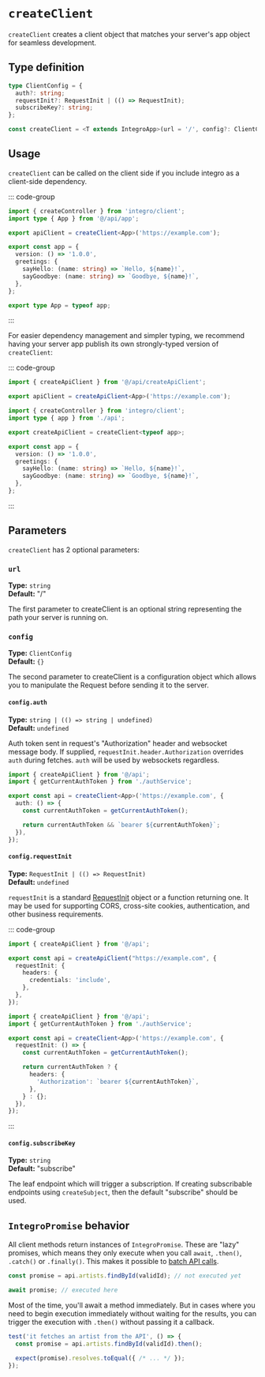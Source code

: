 # `createClient`

`createClient` creates a client object that matches your server's app object for seamless development.

## Type definition

```ts
type ClientConfig = {
  auth?: string;
  requestInit?: RequestInit | (() => RequestInit);
  subscribeKey?: string;
};

const createClient = <T extends IntegroApp>(url = '/', config?: ClientConfig) => IntegroClient;
```

## Usage

`createClient` can be called on the client side if you include integro as a client-side dependency.

::: code-group

```ts [Client-side apiClient.ts]
import { createController } from 'integro/client';
import type { App } from '@/api/app';

export apiClient = createClient<App>('https://example.com');
```

```ts [Server-side app.ts]
export const app = {
  version: () => '1.0.0',
  greetings: {
    sayHello: (name: string) => `Hello, ${name}!`,
    sayGoodbye: (name: string) => `Goodbye, ${name}!`,
  },
};

export type App = typeof app;
```

:::

For easier dependency management and simpler typing, we recommend having your server app publish its own strongly-typed version of `createClient`:

::: code-group

```ts [Client-side apiClient.ts]
import { createApiClient } from '@/api/createApiClient';

export apiClient = createApiClient<App>('https://example.com');
```

```ts [Server-side createApiClient.ts]
import { createController } from 'integro/client';
import type { app } from './api';

export createApiClient = createClient<typeof app>;
```

```ts [Server-side app.ts]
export const app = {
  version: () => '1.0.0',
  greetings: {
    sayHello: (name: string) => `Hello, ${name}!`,
    sayGoodbye: (name: string) => `Goodbye, ${name}!`,
  },
};
```

:::

## Parameters

`createClient` has 2 optional parameters:

### `url`

**Type:** `string`<br>
**Default:** "/"

The first parameter to createClient is an optional string representing the path your server is running on.

### `config`

**Type:** `ClientConfig`<br>
**Default:** `{}`

The second parameter to createClient is a configuration object which allows you to manipulate the Request before sending it to the server.

#### `config.auth`

**Type:** `string | (() => string | undefined)`<br>
**Default:** `undefined`

Auth token sent in request's "Authorization" header and websocket message body. If supplied, `requestInit.header.Authorization`
overrides `auth` during fetches. `auth` will be used by websockets regardless.

```ts [Set auth header]
import { createApiClient } from '@/api';
import { getCurrentAuthToken } from './authService';

export const api = createClient<App>('https://example.com', {
  auth: () => {
    const currentAuthToken = getCurrentAuthToken();

    return currentAuthToken && `bearer ${currentAuthToken}`;
  }),
});
```

#### `config.requestInit`

**Type:** `RequestInit | (() => RequestInit)`<br>
**Default:** `undefined`

`requestInit` is a standard [RequestInit](https://developer.mozilla.org/en-US/docs/Web/API/Request/Request) object or a function returning one.
It may be used for supporting CORS, cross-site cookies, authentication, and other business requirements.

::: code-group

```ts [Allow cross-domain cookies]
import { createApiClient } from '@/api';

export const api = createApiClient("https://example.com", {
  requestInit: {
    headers: {
      credentials: 'include',
    },
  },
});
```

```ts [Set auth header]
import { createApiClient } from '@/api';
import { getCurrentAuthToken } from './authService';

export const api = createClient<App>('https://example.com', {
  requestInit: () => {
    const currentAuthToken = getCurrentAuthToken();

    return currentAuthToken ? {
      headers: {
        'Authorization': `bearer ${currentAuthToken}`,
      },
    } : {};
  }),
});
```

:::

#### `config.subscribeKey`

**Type:** `string`<br>
**Default:** "subscribe"

The leaf endpoint which will trigger a subscription. If creating subscribable endpoints using `createSubject`, then the default "subscribe" should be used.

## `IntegroPromise` behavior

All client methods return instances of `IntegroPromise`. These are "lazy" promises, which means
they only execute when you call `await`, `.then()`, `.catch()` or `.finally()`. This makes it
possible to [batch API calls](./batch).

```ts
const promise = api.artists.findById(validId); // not executed yet

await promise; // executed here
```

Most of the time, you'll await a method immediately. But in cases where you need to begin execution
immediately without waiting for the results, you can trigger the execution with `.then()` without
passing it a callback.

```ts
test('it fetches an artist from the API', () => {
  const promise = api.artists.findById(validId).then();

  expect(promise).resolves.toEqual({ /* ... */ });
});
```
